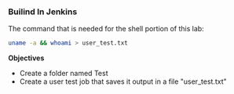 ### Builind In Jenkins

The command that is needed for the shell portion of this lab:
```bash
uname -a && whoami > user_test.txt
```

**Objectives**
* Create a folder named Test
* Create a user test job that saves it output in a file "user_test.txt"
